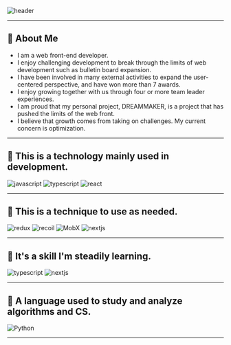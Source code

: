 ![header](https://capsule-render.vercel.app/api?type=waving&color=0:grey,50:grey,100:grey&height=250&section=header&text="DON'T%20SLEEP!"&fontSize=60&&fontColor=FFFFFF&fontAlignY=40)

---

## 🔗 About Me
- I am a web front-end developer.
- I enjoy challenging development to break through the limits of web development such as bulletin board expansion.
- I have been involved in many external activities to expand the user-centered perspective, and have won more than 7 awards.
- I enjoy growing together with us through four or more team leader experiences.
- I am proud that my personal project, DREAMMAKER, is a project that has pushed the limits of the web front.
- I believe that growth comes from taking on challenges. My current concern is optimization.

---

## 🔗 This is a technology mainly used in development.
![javascript](https://img.shields.io/badge/javascript-000000.svg?&style=for-the-badge&logo=javascript&logoColor=white)
![typescript](https://img.shields.io/badge/typescript-000000.svg?&style=for-the-badge&logo=typescript&logoColor=white)
![react](https://img.shields.io/badge/react-000000.svg?&style=for-the-badge&logo=react&logoColor=white)

---


## 🔗 This is a technique to use as needed.
![redux](https://img.shields.io/badge/redux-000000.svg?&style=for-the-badge&logo=redux&logoColor=white)
![recoil](https://img.shields.io/badge/recoil-000000.svg?&style=for-the-badge&logo=recoil&logoColor=white)
![MobX](https://img.shields.io/badge/MobX-000000.svg?&style=for-the-badge&logo=MobX&logoColor=white)
![nextjs](https://img.shields.io/badge/next.js-000000.svg?&style=for-the-badge&logo=nextdotjs&logoColor=white)


---

## 🔗 It's a skill I'm steadily learning.
![typescript](https://img.shields.io/badge/typescript-000000.svg?&style=for-the-badge&logo=typescript&logoColor=white)
![nextjs](https://img.shields.io/badge/next.js-000000.svg?&style=for-the-badge&logo=nextdotjs&logoColor=white)

---

## 🔗 A language used to study and analyze algorithms and CS.
![Python](https://img.shields.io/badge/Python-000000.svg?&style=for-the-badge&logo=Python&logoColor=white)


---



 

